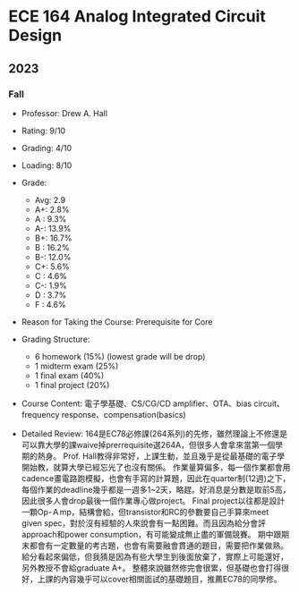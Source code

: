 # ECE 164 Analog Integrated Circuit Design
## 2023
### Fall
- Professor: Drew A. Hall
- Rating: 9/10
- Grading: 4/10
- Loading: 8/10
- Grade: 
  - Avg: 2.9
  - A+:  2.8%
  - A :  9.3%
  - A-: 13.9%
  - B+: 16.7%
  - B : 16.2%
  - B-: 12.0%
  - C+:  5.6%
  - C :  4.6%
  - C-:  1.9%
  - D :  3.7%
  - F :  4.6%
 
- Reason for Taking the Course:
  Prerequisite for Core
- Grading Structure:
  - 6 homework (15%) (lowest grade will be drop)
  - 1 midterm exam (25%)
  - 1 final exam (40%)
  - 1 final project (20%)
- Course Content:
  電子學基礎、CS/CG/CD amplifier、OTA、bias circuit、frequency response、compensation(basics)
- Detailed Review:
  164是EC78必修課(264系列)的先修，雖然理論上不修還是可以靠大學的課waive掉prerrequisite選264A，但很多人會拿來當第一個學期的熱身。
  Prof. Hall教得非常好，上課生動，並且幾乎是從最基礎的電子學開始教，就算大學已經忘光了也沒有關係。
  作業量算偏多，每一個作業都會用cadence畫電路跑模擬，也會有手寫的計算題，因此在quarter制(12週)之下，每個作業的deadline幾乎都是一週多1~2天，略趕。好消息是分數是取前5高，因此很多人會drop最後一個作業專心做project。
  Final project以往都是設計一顆Op-Ａmp，結構會給，但transistor和RC的參數要自己手算來meet given spec，對於沒有經驗的人來說會有一點困難。而且因為給分會評approach和power consumption，有可能變成無止盡的軍備競賽。
  期中跟期末都會有一定數量的考古題，也會有需要融會貫通的題目，需要把作業做熟。
  給分看起來偏低，但我猜是因為有些大學生到後面放棄了，實際上可能還好，另外教授不會給graduate A+。
  整體來說雖然修完會很累，但基礎也會打得很好，上課的內容幾乎可以cover相關面試的基礎題目，推薦EC78的同學修。
